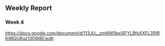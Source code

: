 ## Weekly Report

### Week 4

https://docs.google.com/document/d/113JU__zmNW5bxjSFYLBfsXXFL35fRKiMQUKuz130W8E/edit
